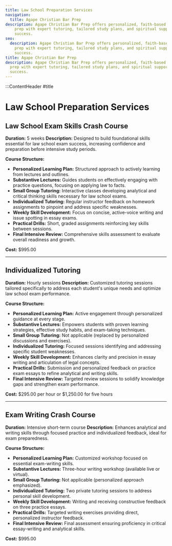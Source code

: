```yaml
---
title: Law School Preparation Services
navigation:
  title: Agape Christian Bar Prep
description: Agape Christian Bar Prep offers personalized, faith-based bar exam
    prep with expert tutoring, tailored study plans, and spiritual support for
    success.
seo:
  description: Agape Christian Bar Prep offers personalized, faith-based bar exam
    prep with expert tutoring, tailored study plans, and spiritual support for
    success.
title: Agape Christian Bar Prep
description: Agape Christian Bar Prep offers personalized, faith-based bar exam
  prep with expert tutoring, tailored study plans, and spiritual support for
  success.
---
```

:::ContentHeader
#title
# Law School Preparation Services

## **Law School Exam Skills Crash Course**
**Duration:** 5 weeks
**Description:**
Designed to build foundational skills essential for law school exam success, increasing confidence and preparation before intensive study periods.

**Course Structure:**
- **Personalized Learning Plan:** Structured approach to actively learning from lectures and outlines.
- **Substantive Lectures:** Guides students on effectively engaging with practice questions, focusing on applying law to facts.
- **Small Group Tutoring:** Interactive classes developing analytical and critical thinking skills necessary for law school exams.
- **Individualized Tutoring:** Regular instructor feedback on homework assignments to pinpoint and address specific weaknesses.
- **Weekly Skill Development:** Focus on concise, active-voice writing and issue spotting in essay exams.
- **Practical Drills:** Short, graded assignments reinforcing key skills between sessions.
- **Final Intensive Review:** Comprehensive skills assessment to evaluate overall readiness and growth.

**Cost:** $995.00

---

## **Individualized Tutoring**
**Duration:** Hourly sessions
**Description:**
Customized tutoring sessions tailored specifically to address each student's unique needs and optimize law school exam performance.

**Course Structure:**
- **Personalized Learning Plan:** Active engagement through personalized guidance at every stage.
- **Substantive Lectures:** Empowers students with proven learning strategies, effective study habits, and exam-taking techniques.
- **Small Group Tutoring:** Not applicable (replaced by personalized discussions and exercises).
- **Individualized Tutoring:** Focused sessions identifying and addressing specific student weaknesses.
- **Weekly Skill Development:** Enhances clarity and precision in essay writing and articulation of legal concepts.
- **Practical Drills:** Submission and personalized feedback on practice exam essays to refine analytical and writing skills.
- **Final Intensive Review:** Targeted review sessions to solidify knowledge gaps and strengthen exam performance.

**Cost:** $295.00 per hour or $1,250.00 for five hours

---

## **Exam Writing Crash Course**
**Duration:** Intensive short-term course
**Description:**
Enhances analytical and writing skills through focused practice and individualized feedback, ideal for exam preparedness.

**Course Structure:**
- **Personalized Learning Plan:** Customized workshop focused on essential exam-writing skills.
- **Substantive Lectures:** Three-hour writing workshop (available live or virtual).
- **Small Group Tutoring:** Not applicable (personalized approach emphasized).
- **Individualized Tutoring:** Two private tutoring sessions to address personal skill development.
- **Weekly Skill Development:** Writing and receiving constructive feedback on three practice essays.
- **Practical Drills:** Targeted writing exercises providing direct, personalized instructor feedback.
- **Final Intensive Review:** Final assessment ensuring proficiency in critical essay-writing and analytical skills.

**Cost:** $995.00

